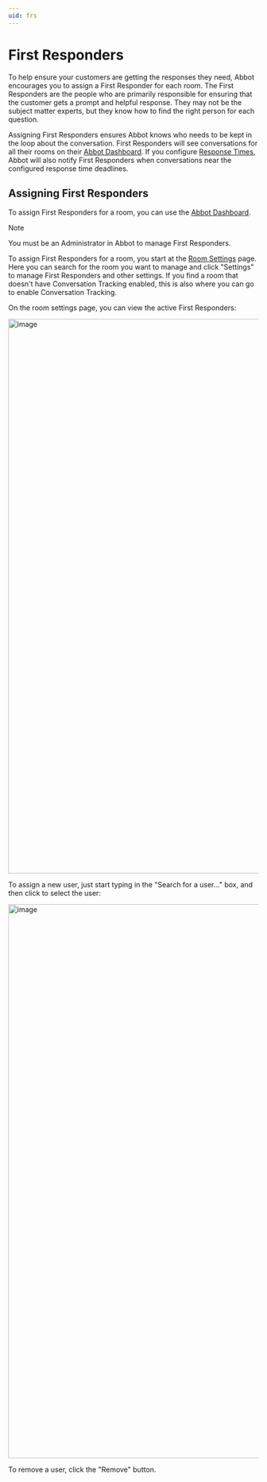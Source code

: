 ```yaml
---
uid: frs
---
```


# First Responders

To help ensure your customers are getting the responses they need, Abbot encourages you to assign a First Responder for each room.
The First Responders are the people who are primarily responsible for ensuring that the customer gets a prompt and helpful response.
They may not be the subject matter experts, but they know how to find the right person for each question.

Assigning First Responders ensures Abbot knows who needs to be kept in the loop about the conversation.
First Responders will see conversations for all their rooms on their [Abbot Dashboard](https://app.ab.bot).
If you configure [Response Times](xref:response-times), Abbot will also notify First Responders when conversations near the configured response time deadlines.

## Assigning First Responders

To assign First Responders for a room, you can use the [Abbot Dashboard](https://app.ab.bot).

> [!NOTE]
> You must be an Administrator in Abbot to manage First Responders.

To assign First Responders for a room, you start at the [Room Settings](https://app.ab.bot/settings/organization/rooms) page.
Here you can search for the room you want to manage and click "Settings" to manage First Responders and other settings.
If you find a room that doesn't have Conversation Tracking enabled, this is also where you can go to enable Conversation Tracking.

On the room settings page, you can view the active First Responders:

<img width="1116" alt="image" src="https://user-images.githubusercontent.com/7574/176787606-d1bdcf53-a7f2-4323-9af5-ff3040c5d64a.png">

To assign a new user, just start typing in the "Search for a user…" box, and then click to select the user:

<img width="1115" alt="image" src="https://user-images.githubusercontent.com/7574/176787683-5b5415d9-8e3c-40ab-9cd1-fd6bcb0cde45.png">

To remove a user, click the "Remove" button.